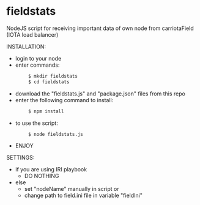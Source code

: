 # fieldstats
NodeJS script for receiving important data of own node from carriotaField (IOTA load balancer)

INSTALLATION:

- login to your node
- enter commands:
```sh
        $ mkdir fieldstats
        $ cd fieldstats
```
- download the "fieldstats.js" and "package.json" files from this repo
- enter the following command to install:
```sh
        $ npm install
```
- to use the script:
```sh
        $ node fieldstats.js
```
- ENJOY

SETTINGS:

- if you are using IRI playbook
    - DO NOTHING
- else
    - set "nodeName" manually in script
        or
    - change path to field.ini file in variable "fieldIni"
